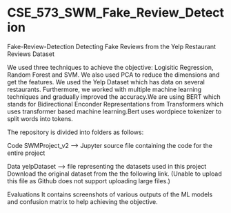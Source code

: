 # CSE_573_SWM_Fake_Review_Detection

Fake-Review-Detection
Detecting Fake Reviews from the Yelp Restaurant Reviews Dataset

We used three techniques to achieve the objective: Logisitic Regression, Random Forest and SVM. We also used PCA to reduce the dimensions and get the features. We used the Yelp Dataset which has data on several restaurants. Furthermore, we worked with multiple machine learning techniques and gradually improved the accuracy.We are using BERT which stands for Bidirectional Enconder Representations from Transformers which uses transformer based machine learning.Bert uses wordpiece tokenizer to split words into tokens.

The repository is divided into folders as follows:

Code
SWMProject_v2 --> Jupyter source file containing the code for the entire project
 
Data 
yelpDataset --> file representing the datasets used in this project
Download the original dataset from the the following link. (Unable to upload this file as Github does not support uploading large files.)

Evaluations
It contains screenshots of various outputs of the ML models and confusion matrix to help achieving the objective.
